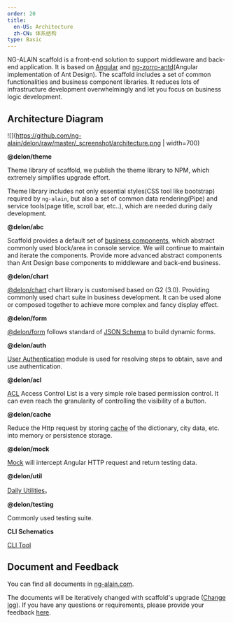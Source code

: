 ```yaml
---
order: 20
title:
  en-US: Architecture
  zh-CN: 体系结构
type: Basic
---
```


NG-ALAIN scaffold is a front-end solution to support middleware and back-end application. It is based on [Angular](https://angular.io/) and [ng-zorro-antd](https://ng.ant.design/docs/introduce/en)(Angular implementation of Ant Design). The scaffold includes a set of common functionalities and business component libraries. It reduces lots of infrastructure development overwhelmingly and let you focus on business logic development.

## Architecture Diagram

![](https://github.com/ng-alain/delon/raw/master/_screenshot/architecture.png | width=700)

**@delon/theme**

Theme library of scaffold, we publish the theme library to NPM, which extremely simplifies upgrade effort.

Theme library includes not only essential styles(CSS tool like bootstrap) required by `ng-alain`, but also a set of common data rendering(Pipe) and service tools(page title, scroll bar, etc..), which are needed during daily development.

**@delon/abc**

Scaffold provides a default set of [business components](/components/), which abstract commonly used block/area in console service. We will continue to maintain and iterate the components. Provide more advanced abstract components than Ant Design base components to middleware and back-end business.

**@delon/chart**

[@delon/chart](/chart) chart library is customised based on G2 (3.0). Providing commonly used chart suite in business development. It can be used alone or composed together to achieve more complex and fancy display effect.

**@delon/form**

[@delon/form](/form) follows standard of [JSON Schema](http://json-schema.org/) to build dynamic forms.

**@delon/auth**

[User Authentication](/docs/auth) module is used for resolving steps to obtain, save and use authentication.

**@delon/acl**

[ACL](/docs/acl) Access Control List is a very simple role based permission control. It can even reach the granularity of controlling the visibility of a button.

**@delon/cache**

Reduce the Http request by storing [cache](/docs/cache) of the dictionary, city data, etc. into memory or persistence storage.

**@delon/mock**

[Mock](/docs/mock) will intercept Angular HTTP request and return testing data.

**@delon/util**

[Daily Utilities](/util)。

**@delon/testing**

Commonly used testing suite.

**CLI Schematics**

[CLI Tool](/cli)

## Document and Feedback

You can find all documents in [ng-alain.com](https://ng-alain.com).

The documents will be iteratively changed with scaffold's upgrade ([Change log](https://github.com/ng-alain/ng-alain/releases)). If you have any questions or requirements, please provide your feedback [here](https://github.com/ng-alain/ng-alain/issues). 
